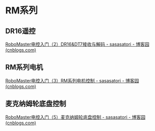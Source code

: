 # RM系列

## DR16遥控

[RoboMaster电控入门（2）DR16&DT7接收与解码 - sasasatori - 博客园 (cnblogs.com)](https://www.cnblogs.com/sasasatori/p/11655856.html)

## RM系列电机

[RoboMaster电控入门（3）RM系列电机控制 - sasasatori - 博客园 (cnblogs.com)](https://www.cnblogs.com/sasasatori/p/11661343.html)

## 麦克纳姆轮底盘控制

[RoboMaster电控入门（5）麦克纳姆轮底盘控制 - sasasatori - 博客园 (cnblogs.com)](https://www.cnblogs.com/sasasatori/p/11720959.html)